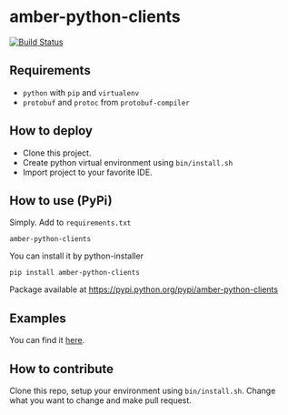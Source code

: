 amber-python-clients
====================

[![Build Status](https://travis-ci.org/project-capo/amber-python-clients.svg)](https://travis-ci.org/project-capo/amber-python-clients)

Requirements
------------

* `python` with `pip` and `virtualenv`
* `protobuf` and `protoc` from `protobuf-compiler`

How to deploy
-------------

* Clone this project.
* Create python virtual environment using `bin/install.sh`
* Import project to your favorite IDE.

How to use (PyPi)
-----------------

Simply. Add to `requirements.txt`

    amber-python-clients

You can install it by python-installer

    pip install amber-python-clients

Package available at https://pypi.python.org/pypi/amber-python-clients

Examples
--------

You can find it [here](src/amberclient/examples).

How to contribute
-----------------

Clone this repo, setup your environment using `bin/install.sh`. Change what you want to change and make pull request.